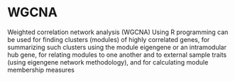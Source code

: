 # WGCNA
Weighted correlation network analysis (WGCNA) Using R programming can be used for finding clusters (modules) of highly correlated genes, for summarizing such clusters using the module eigengene or an intramodular hub gene, for relating modules to one another and to external sample traits (using eigengene network methodology), and for calculating module membership measures
